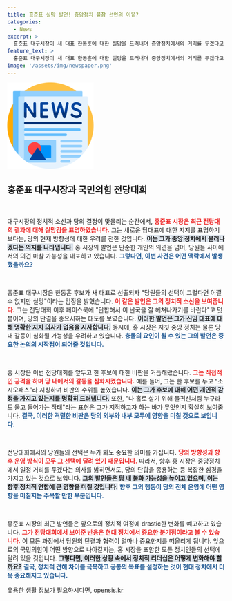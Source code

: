 ```yaml
---
title: 홍준표 실망 발언! 중앙정치 불참 선언의 이유?
categories:
  - News
excerpt: >
  홍준표 대구시장이 새 대표 한동훈에 대한 실망을 드러내며 중앙정치에서의 거리를 두겠다고 밝혔습니다. 그의 강한 비판 속, 당 내분의 향후 여파는?
feature_text: >
  홍준표 대구시장이 새 대표 한동훈에 대한 실망을 드러내며 중앙정치에서의 거리를 두겠다고 밝혔습니다. 그의 강한 비판 속, 당 내분의 향후 여파는?
image: '/assets/img/newspaper.png'
---
```


<p><img src="/assets/img/newspaper.png" alt="kimp 속보" /></p>

<h2 data-ke-size="size26">홍준표 대구시장과 국민의힘 전당대회</h2>

<p data-ke-size="size16">&nbsp;</p>

<p>대구시장의 정치적 소신과 당의 결정이 맞물리는 순간에서, <b><span style="color: #ee2323;">홍준표 시장은 최근 전당대회 결과에 대해 실망감을 표명하였습니다.</span></b> 그는 새로운 당대표에 대한 지지를 표명하기보다는, 당의 현재 방향성에 대한 우려를 전한 것입니다. <b><span style="background-color: #21538527;">이는 그가 중앙 정치에서 물러나겠다는 의지를 나타냅니다.</span></b> 홍 시장의 발언은 단순한 개인의 의견을 넘어, 당원들 사이에서의 의견 마찰 가능성을 내포하고 있습니다. <b><span style="color: #1a5490;">그렇다면, 이번 사건은 어떤 맥락에서 발생했을까요?</span></b></p>

<p data-ke-size="size16">&nbsp;</p>

<p>홍준표 대구시장은 한동훈 후보가 새 대표로 선출되자 "당원들의 선택이 그렇다면 어쩔 수 없지만 실망"이라는 입장을 밝혔습니다. <b><span style="color: #ee2323;">이 같은 발언은 그의 정치적 소신을 보여줍니다.</span></b> 그는 전당대회 이후 페이스북에 "단합해서 이 난국을 잘 헤쳐나가기를 바란다"고 덧붙이며, 당의 단결을 중요시하는 태도를 보였습니다. <b><span style="background-color: #21538527;">이러한 발언은 그가 신임 대표에 대해 명확한 지지 의사가 없음을 시사합니다.</span></b> 동시에, 홍 시장은 자칫 중앙 정치는 물론 당내 갈등이 심화될 가능성을 우려하고 있습니다. <b><span style="color: #1a5490;">충돌의 요인이 될 수 있는 그의 발언은 중요한 논의의 시작점이 되어줄 것입니다.</span></b></p>

<p data-ke-size="size16">&nbsp;</p>

<p>홍 시장은 이번 전당대회를 앞두고 한 후보에 대한 비판을 거듭해왔습니다. <b><span style="color: #ee2323;">그는 직접적인 공격을 하며 당 내에서의 갈등을 심화시켰습니다.</span></b> 예를 들어, 그는 한 후보를 두고 “소시오패스”라 지칭하며 비판의 수위를 높였습니다. <b><span style="background-color: #21538527;">이는 그가 후보에 대해 어떤 개인적 감정을 가지고 있는지를 명확히 드러냅니다.</span></b> 또한, "나 홀로 살기 위해 물귀신처럼 누구라도 물고 들어가는 작태"라는 표현은 그가 지적하고자 하는 바가 무엇인지 확실히 보여줍니다. <b><span style="color: #1a5490;">결국, 이러한 격렬한 비판은 당의 외부와 내부 모두에 영향을 미칠 것으로 보입니다.</span></b></p>

<p data-ke-size="size16">&nbsp;</p>

<p>전당대회에서의 당원들의 선택은 누가 봐도 중요한 의미를 가집니다. <b><span style="color: #ee2323;">당의 방향성과 향후 운영 방식이 모두 그 선택에 달려 있기 때문입니다.</span></b> 따라서, 향후 홍 시장은 중앙정치에서 일정 거리를 두겠다는 의사를 밝히면서도, 당의 단합을 종용하는 등 복잡한 심경을 가지고 있는 것으로 보입니다. <b><span style="background-color: #21538527;">그의 발언들은 당 내 불화 가능성을 높이고 있으며, 이는 향후 정치적 연합에 큰 영향을 미칠 것입니다.</span></b> <b><span style="color: #1a5490;">향후 그의 행동이 당의 전체 운영에 어떤 영향을 미칠지는 주목할 만한 부분입니다.</span></b></p>

<p data-ke-size="size16">&nbsp;</p>

<p>홍준표 시장의 최근 발언들은 앞으로의 정치적 여정에 drastic한 변화를 예고하고 있습니다. <b><span style="color: #ee2323;">그가 전당대회에서 보여준 반응은 현대 정치에서 중요한 분기점이라고 볼 수 있습니다.</span></b> 이 모든 과정에서 당원의 단결과 협력이 얼마나 중요한지를 떠올리게 됩니다. 앞으로의 국민의힘이 어떤 방향으로 나아갈지는, 홍 시장을 포함한 모든 정치인들의 선택에 달려 있을 것입니다. <b><span style="background-color: #21538527;">그렇다면, 이러한 상황 속에서 정치적 리더십은 어떻게 변화해야 할까요?</span></b> <b><span style="color: #1a5490;">결국, 정치적 견해 차이를 극복하고 공통의 목표를 설정하는 것이 현대 정치에서 더욱 중요해지고 있습니다.</span></b></p>
유용한 생활 정보가 필요하시다면, <a href="https://opensis.kr" rel="dofollow">opensis.kr</a>


